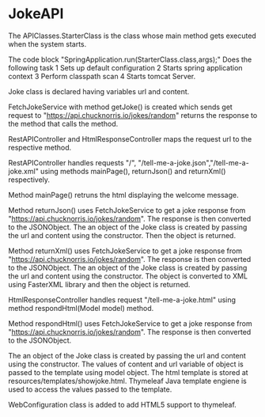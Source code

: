 # JokeAPI

The APIClasses.StarterClass is the class whose main method gets executed when the system starts. 

The code block "SpringApplication.run(StarterClass.class,args);" Does the following task
1 Sets up default configuration
2 Starts spring application context
3 Perform classpath scan
4 Starts tomcat Server.

Joke class is declared having variables url and content.

FetchJokeService with method getJoke() is created which sends get request to "https://api.chucknorris.io/jokes/random" returns the response
to the method that calls the method.

RestAPIController and HtmlResponseController maps the request url to the respective method.

RestAPIController handles requests "/", "/tell-me-a-joke.json","/tell-me-a-joke.xml" using methods mainPage(), returnJson() and returnXml() respectively.

Method mainPage() retruns the html displaying the welcome message.

Method returnJson() uses FetchJokeService to get a joke response from "https://api.chucknorris.io/jokes/random". The response is then converted to the JSONObject. 
The an object of the Joke class is created by passing the url and content using the constructor. Then the object is returned.

Method returnXml() uses FetchJokeService to get a joke response from "https://api.chucknorris.io/jokes/random". The response is then converted to the JSONObject. 
The an object of the Joke class is created by passing the url and content using the constructor. The object is converted to XML using FasterXML library and then the 
object is returned.

HtmlResponseController handles request "/tell-me-a-joke.html" using method respondHtml(Model model) method.

Method respondHtml() uses FetchJokeService to get a joke response from "https://api.chucknorris.io/jokes/random". The response is then converted to the JSONObject. 

The an object of the Joke class is created by passing the url and content using the constructor. The values of content and url variable of object is passed to the
template using model object. The html template is stored at resources/templates/showjoke.html. Thymeleaf Java template engiene is used to access the values passed
to the template.

WebConfiguration class is added to add HTML5 support to thymeleaf.


